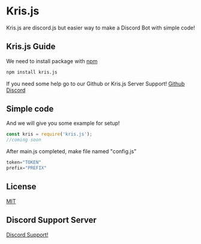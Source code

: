 # Kris.js

Kris.js are discord.js but easier way to make a Discord Bot with simple code!

## Kris.js Guide

We need to install package with [npm](https://www.npmjs.com/)
```bash
npm install kris.js
```

If you need some help go to our Github or Kris.js Server Support!
[Github](https://github.com/StawaDev/kris-js)
[Discord](https://discord.gg/mtZkJ3tETZ)

## Simple code

And we will give you some example for setup!

```javascript
const kris = require('kris.js');
//coming soon
```
After main.js completed, make file named "config.js"

```javascript
token="TOKEN"
prefix="PREFIX"
```

## License
[MIT](https://choosealicense.com/licenses/mit/)

## Discord Support Server
[Discord Support!](https://discord.gg/mtZkJ3tETZ)
